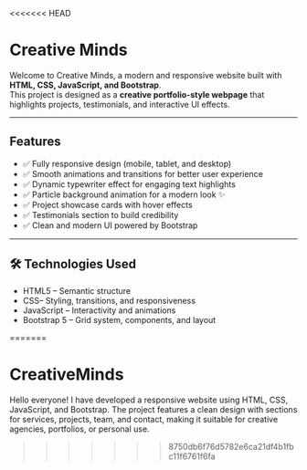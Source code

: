 <<<<<<< HEAD
# Creative Minds

Welcome to Creative Minds, a modern and responsive website built with **HTML, CSS, JavaScript, and Bootstrap**.  
This project is designed as a **creative portfolio-style webpage** that highlights projects, testimonials, and interactive UI effects.  

---

## Features
- ✅ Fully responsive design (mobile, tablet, and desktop)  
- ✅ Smooth animations and transitions for better user experience  
- ✅ Dynamic typewriter effect for engaging text highlights  
- ✅ Particle background animation for a modern look ✨  
- ✅ Project showcase cards with hover effects  
- ✅ Testimonials section to build credibility  
- ✅ Clean and modern UI powered by Bootstrap  

---

## 🛠 Technologies Used
- HTML5 – Semantic structure  
- CSS– Styling, transitions, and responsiveness  
- JavaScript  – Interactivity and animations  
- Bootstrap 5 – Grid system, components, and layout  


=======
# CreativeMinds
Hello everyone! I have developed a responsive website using HTML, CSS, JavaScript, and Bootstrap. The project features a clean design with sections for services, projects, team, and contact, making it suitable for creative agencies, portfolios, or personal use.
>>>>>>> 8750db6f76d5782e6ca21df4b1fbc11f6761f6fa
